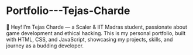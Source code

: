 # Portfolio---Tejas-Charde
👋 Hey! I’m Tejas Charde — a Scaler &amp; IIT Madras student, passionate about game development and ethical hacking. This is my personal portfolio, built with HTML, CSS, and JavaScript, showcasing my projects, skills, and journey as a budding developer.
